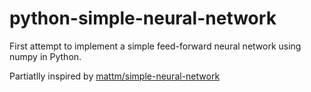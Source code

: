 # python-simple-neural-network

First attempt to implement a simple feed-forward neural network using numpy in Python.

Partiatlly inspired by [mattm/simple-neural-network](https://github.com/mattm/simple-neural-network)